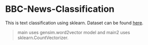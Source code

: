 # BBC-News-Classification
This is text classification using sklearn. Dataset can be found [here](https://www.kaggle.com/yufengdev/bbc-fulltext-and-category).

> main uses gensim.word2vector model and main2 uses sklearn.CountVectorizer.
